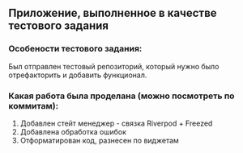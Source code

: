 ## Приложение, выполненное в качестве тестового задания

### Особености тестового задания:
Был отправлен тестовый репозиторий, который нужно было отрефакторить и добавить функционал.

### Какая работа была проделана (можно посмотреть по коммитам):
1. Добавлен стейт менеджер - связка Riverpod + Freezed
2. Добавлена обработка ошибок
3. Отформатирован код, разнесен по виджетам
